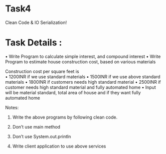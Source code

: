 # Task4

Clean Code &amp; IO Serialization!

# Task Details :
• Write Program to calculate simple interest, and compound interest 
• Write Program to estimate house construction cost, based on various materials 

Construction cost per square feet is  
• 1200INR if we use standard materials 
• 1500INR if we use above standard materials 
• 1800INR if customers needs high standard material 
• 2500INR if customer needs high standard material and fully automated home 
• Input will be material standard, total area of house and if they want fully automated home 

Notes: 

1. Write the above programs by following clean code. 

2. Don’t use main method 

3. Don’t use System.out.println 

4. Write client application to use above services
